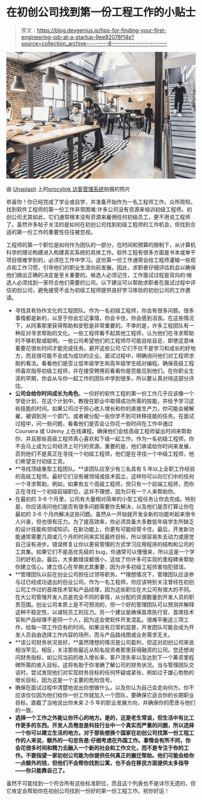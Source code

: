 # 在初创公司找到第一份工程工作的小贴士

> 原文：<https://blog.devgenius.io/tips-for-finding-your-first-engineering-job-at-a-startup-9ee92076f14e?source=collection_archive---------8----------------------->

![](img/4abc0335b232257840b8b30428aac384.png)

由 [Unsplash](https://unsplash.com?utm_source=medium&utm_medium=referral) 上的[procylink 访客管理系统](https://unsplash.com/@proxyclick?utm_source=medium&utm_medium=referral)拍摄的照片

恭喜你！你已经完成了学业或自学，并准备开始作为一名工程师工作。众所周知，找到软件工程师的第一份工作非常困难:许多公司没有资源来培训初级工程师。初创公司尤其如此，它们通常根本没有资源来雇佣任何初级员工，更不用说工程师了。虽然许多帖子关注的是如何在初创公司找到初级工程师的工作机会，但找到合适的第一份工作的重要性往往被忽视。

工程师的第一个职位是如何作为团队的一部分，在时间和预算的限制下，从计算机科学的理论构建进入构建真实系统的具体工作。软件工程有很多方面是书本或单干项目很难学到的，必须在工作中学习。这份第一份工作通常会给工程师灌输一些观点和工作习惯，引导他们的职业生涯向前发展。因此，求职者仔细评估机会以确保他们做出正确的决定是至关重要的。候选人必须记住，工作面试过程是双向的:候选人必须找到一家符合他们需要的公司。以下建议可以帮助求职者在面试过程中评估初创公司，避免接受不会为初级工程师提供良好学习体验的初创公司的工作邀请。

*   寻找具有协作文化的工程团队。作为一名初级工程师，你会有很多问题。很多事情都是新的，以至于你会忘记事情，你会卡住，你会感到沮丧。在这些情况下，从同事那里获得帮助和安慰是非常重要的。不幸的是，许多工程团队有一种反对寻求帮助的文化。一些工程师看不起其他工程师，认为他们在寻求帮助时不够机智或聪明。一些公司希望他们的工程师尽可能自给自足，即使这意味着要花很长时间才能完成任务。避开这些公司:它们不仅不是学习和成长的好地方，而且很可能不会成为成功的企业。面试过程中，明确询问他们对工程师求助的看法。看看他们是否让低年级学生和高年级学生结对编程。确保高级工程师喜欢指导初级工程师，并在接受聘用前看看你是否能见到他们。在你职业生涯的早期，你会从与你一起工作的团队中学到很多，所以要认真对待这部分评估。
*   **公司会给你时间成长为角色**。一份好的软件工程的第一份工作几乎应该像一个学徒计划，在这个计划中，教授在职业中取得成功所需的技能，并给予学习这些技能的时间。如果公司过于担心收入增长和你的直接生产力，你可能会被解雇，被调到另一个部门，或者被分配一些你学不到可转移技能的任务。在面试过程中，问一些问题，看看他们是否会让你花一些时间在工作中通过 Coursera 或 Udemy 上在线课程。确保他们会给高级工程师留出时间来帮助你，并且那些高级工程师真心喜欢和下级一起工作。作为一名初级工程师，你不会马上成为公司经济上可行的资源。重要的是，他们承诺给你时间来发展，否则他们不是真正在寻找一个初级工程师，他们是在寻找一个中级工程师，他们希望支付初级工资。
*   **寻找顶级重型工程团队。**该团队应至少有三名具有 5 年以上全职工作经验的高级工程师。最好它们没有被领域或技术孤立，这样你可以向它们中的任何一个寻求帮助。例如，如果有五个高级工程师，但只有一个前端工程师，而你正在寻找一个初级前端职位，这并不理想，因为只有一个人来帮助你。
*   在最初的 3-6 个月里，公司有大量相对简单的小型工程任务让你去完成。特别是，你应该询问他们是否有很多问题需要你去解决，以及他们是否打算让你在最初的 3-6 个月内解决这些问题。虽然从一开始就开发全新的功能听起来很令人兴奋，但也很有压力。为了提高效率，你必须具备大多数低年级学生所缺乏的设计技能和领域知识。在新功能上，你更有可能经常卡住。最后，开发新功能通常需要几周或几个月的时间来实现最终目标，所以很容易失去动力或感觉自己没有进步。错误修复让你以更易管理的方式学习应用程序的结构和公司的工具集。如果它们不是高优先级的 bug，你通常可以慢慢来，所以这是一个学习的好机会。最后，大多数错误都很小，这给了你许多可实现的里程碑来帮助你建立信心。建立信心在早期尤其重要，因为许多初级工程师害怕犯错误。
*   **管理团队以前在创业公司担任过领导职务。**理想情况下，管理团队应该参与过已经成功退出的创业公司。作为一名工程师，你应该特别关注曾经在初创公司工作过的首席技术官和产品经理，因为这些职位在大公司有很大的不同。在大公司管理开发人员是完全不同的事情，从分配的资源数量到开发人员的职责范围。创业公司本质上是不可预测的，但一个好的管理团队可以预测并解释这种不稳定性，以减轻员工的压力。另一个建议是确保首席执行官、首席技术官和产品经理不是同一个人，因为这会使软件开发混乱。很难平衡这三项工作，给每一项工作应有的时间。如果没有日常的监督，开发团队可能会成为开发人员自由选择工作内容的场所，而与产品路线图或业务需求无关。
*   **该公司财务状况良好。**虽然理想的情况是公司盈利，但这对初创公司来说相当罕见。相反，关注那些最近从知名投资者那里获得融资的公司。您还想询问财务指标，如公司当前的收入增长率、客户流失率以及达到下一个筹资里程碑所需的收入目标。这将有助于你准确了解公司的财务状况。当与管理团队交谈时，尝试发现他们对实现财务目标的任何怀疑或紧张，例如过于雄心勃勃的增长目标，因为这是一个主要的危险信号。
*   确保在面试过程中清楚地说出你想做什么，以及你认为自己会走向何方。你不应该仅仅因为他们给你一份工作就加入一个团队，要确保它适合你的长期职业目标。直截了当地说出你未来 2-5 年的职业发展方向，并确保你的愿景与他们的一致。
*   **选择一个工作之外能让你开心的地方。是的，这是老生常谈，但生活中有比工作更多的东西。开发人员倦怠是科技行业中一个真实而严重的问题，所以选择一个你可以建立生活的地方。对于那些想换个国家在初创公司找第一份工程工作的人来说，额外的一句忠告是:仔细考虑在外国工作。事情会有所不同，你会花很多时间和精力去融入一个新的社会和工作文化，而不是专注于你的工作。不要指望一家初创公司能为你提供任何真正的搬迁帮助。他们可能会给你一点额外的钱，但他们不会帮你找到公寓，也不会在移民方面提供太多指导——你只能靠自己了。**

虽然不可能找到一个符合所有这些标准职位，而且这个列表也不是详尽无遗的，但它肯定会帮助你在初创公司找到一份好的第一份工程工作。祝你好运！